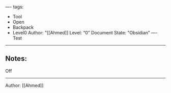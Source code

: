 —-
tags:
  - Tool
  - Open
  - Backpack
  - Level0
Author: "[[Ahmed]]
Level: “0”
Document State: "Obsidian”
—-
Test
- - -
## Notes:
Off
- - -
Author: [[Ahmed]]